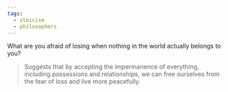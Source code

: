 ```yaml
---
tags:
  - stoicism
  - philosophers
---
```

What are you afraid of losing when nothing in the world actually belongs to you?
> Suggests that by accepting the impermanence of everything, including possessions and relationships, we can free ourselves from the fear of loss and live more peacefully. 